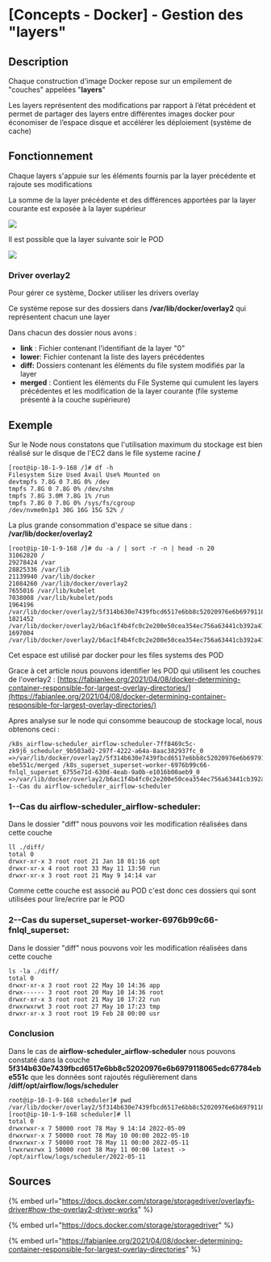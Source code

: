 # \[Concepts - Docker] - Gestion des "layers"

## Description

Chaque construction d'image Docker repose sur un empilement de "couches" appelées "**layers**"

Les layers représentent des modifications par rapport à l’état précédent et permet de partager des layers entre différentes images docker pour économiser de l’espace disque et accélérer les déploiement (système de cache)

## Fonctionnement

Chaque layers s'appuie sur les éléments fournis par la layer précédente et rajoute ses modifications

La somme de la layer précédente et des différences apportées par la layer courante est exposée à la layer supérieur

![](../.gitbook/assets/Docker\_container-layers.jpg)

Il est possible que la layer suivante soir le POD

![](../.gitbook/assets/Docker\_sharing-layers.jpg)

### Driver overlay2

Pour gérer ce système, Docker utiliser les drivers overlay

Ce système repose sur des dossiers dans **/var/lib/docker/overlay2** qui représentent chacun une layer

Dans chacun des dossier nous avons :&#x20;

* **link** : Fichier contenant l'identifiant de la layer "0"&#x20;
* **lower**: Fichier contenant la liste des layers précédentes
* **diff:** Dossiers contenant les éléments du file system modifiés par la layer &#x20;
* **merged** : Contient les éléments du File Systeme qui cumulent les layers précédentes et les modification de la layer courante (file systeme présenté à la couche supérieure)

## Exemple

Sur le Node nous constatons que l'utilisation maximum du stockage est bien réalisé sur le disque de l'EC2 dans le file systeme racine **/**

```
[root@ip-10-1-9-168 /]# df -h
Filesystem Size Used Avail Use% Mounted on
devtmpfs 7.8G 0 7.8G 0% /dev
tmpfs 7.8G 0 7.8G 0% /dev/shm
tmpfs 7.8G 3.0M 7.8G 1% /run
tmpfs 7.8G 0 7.8G 0% /sys/fs/cgroup
/dev/nvme0n1p1 30G 16G 15G 52% /
```

La plus grande consommation d'espace se situe dans : **/var/lib/docker/overlay2**

```
[root@ip-10-1-9-168 /]# du -a / | sort -r -n | head -n 20
31062820 /
29278424 /var
28825336 /var/lib
21139940 /var/lib/docker
21084260 /var/lib/docker/overlay2
7655016 /var/lib/kubelet
7038008 /var/lib/kubelet/pods
1964196 /var/lib/docker/overlay2/5f314b630e7439fbcd6517e6bb8c52020976e6b6979118065edc67784ebe551c
1821452 /var/lib/docker/overlay2/b6ac1f4b4fc0c2e200e50cea354ec756a63441cb392a41f757f110fcb5d28ded
1697004 /var/lib/docker/overlay2/b6ac1f4b4fc0c2e200e50cea354ec756a63441cb392a41f757f110fcb5d28ded/merged
```

Cet espace est utilisé par docker pour les files systems des POD

Grace à cet article nous pouvons identifier les POD qui utilisent les couches de l'overlay2 : [https://fabianlee.org/2021/04/08/docker-determining-container-responsible-for-largest-overlay-directories/](https://fabianlee.org/2021/04/08/docker-determining-container-responsible-for-largest-overlay-directories/)

Apres analyse sur le node qui consomme beaucoup de stockage local, nous obtenons ceci :

```
/k8s_airflow-scheduler_airflow-scheduler-7ff8469c5c-zk9j6_scheduler_9b503a02-297f-4222-a64a-8aac382937fc_0 =>/var/lib/docker/overlay2/5f314b630e7439fbcd6517e6bb8c52020976e6b6979118065edc67784
ebe551c/merged /k8s_superset_superset-worker-6976b99c66-fnlql_superset_6755e71d-630d-4eab-9a0b-e1016b00aeb9_0 =>/var/lib/docker/overlay2/b6ac1f4b4fc0c2e200e50cea354ec756a63441cb392a41f757f110fcb5d28ded/merged 1--Cas du airflow-scheduler_airflow-scheduler
```

### 1--Cas du **airflow-scheduler\_airflow-scheduler:**

Dans le dossier "diff" nous pouvons voir les modification réalisées dans cette couche

```
ll ./diff/
total 0
drwxr-xr-x 3 root root 21 Jan 18 01:16 opt
drwxr-xr-x 4 root root 33 May 11 13:50 run
drwxr-xr-x 3 root root 21 May 9 14:14 var
```

Comme cette couche est associé au POD c'est donc ces dossiers qui sont utilisées pour lire/ecrire par le POD&#x20;

### 2--Cas du **superset\_superset-worker-6976b99c66-fnlql\_superset:**

Dans le dossier "diff" nous pouvons voir les modification réalisées dans cette couche

```
ls -la ./diff/
total 0
drwxr-xr-x 3 root root 22 May 10 14:36 app
drwx------ 3 root root 20 May 10 14:36 root
drwxr-xr-x 3 root root 21 May 10 17:22 run
drwxrwxrwt 3 root root 27 May 10 17:23 tmp
drwxr-xr-x 3 root root 19 Feb 28 00:00 usr
```

### Conclusion&#x20;

Dans le cas de  **airflow-scheduler\_airflow-scheduler**  nous pouvons constaté dans la couche  **5f314b630e7439fbcd6517e6bb8c52020976e6b6979118065edc67784ebe551c**  que les données sont rajoutés régulièrement dans **/diff/opt/airflow/logs/scheduler**

```
root@ip-10-1-9-168 scheduler]# pwd
/var/lib/docker/overlay2/5f314b630e7439fbcd6517e6bb8c52020976e6b6979118065edc67784ebe551c/diff/opt/airflow/logs/scheduler
[root@ip-10-1-9-168 scheduler]# ll
total 0
drwxrwxr-x 7 50000 root 78 May 9 14:14 2022-05-09
drwxrwxr-x 7 50000 root 78 May 10 00:00 2022-05-10
drwxrwxr-x 7 50000 root 78 May 11 00:00 2022-05-11
lrwxrwxrwx 1 50000 root 38 May 11 00:00 latest -> /opt/airflow/logs/scheduler/2022-05-11
```

## Sources

{% embed url="https://docs.docker.com/storage/storagedriver/overlayfs-driver#how-the-overlay2-driver-works" %}

{% embed url="https://docs.docker.com/storage/storagedriver" %}

{% embed url="https://fabianlee.org/2021/04/08/docker-determining-container-responsible-for-largest-overlay-directories" %}
